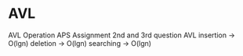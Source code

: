 # AVL
AVL Operation
APS Assignment 2nd and 3rd question
AVL insertion -> O(lgn)
deletion -> O(lgn)
searching -> O(lgn)

